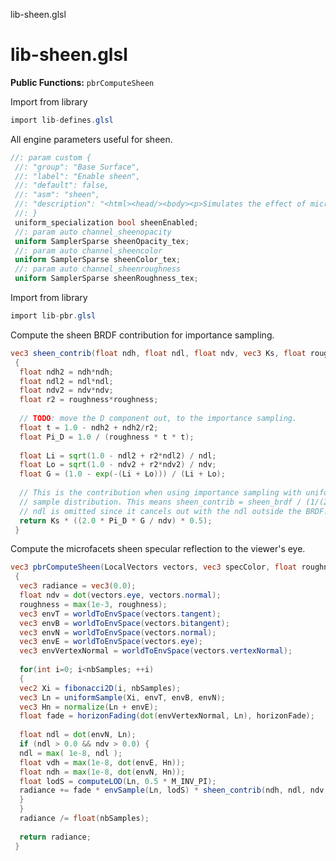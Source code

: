 



lib-sheen.glsl








[ ](#section-0)












[ ](#section-1)

lib-sheen.glsl
==============


**Public Functions:**
`pbrComputeSheen`


Import from library





```glsl
import lib-defines.glsl
```







[ ](#section-2)

All engine parameters useful for sheen.





```glsl
//: param custom {
 //: "group": "Base Surface",
 //: "label": "Enable sheen",
 //: "default": false,
 //: "asm": "sheen",
 //: "description": "<html><head/><body><p>Simulates the effect of microscopic fibers or fuzz on the surface.<br/><b>Please note</b>: The following channel needs to be present for this parameter to have an effect: <b>Sheen opacity</b>. Optionally, the following channels provide additional control: <b>Sheen color</b> and <b>Sheen roughness</b>.</p></body></html>"
 //: }
 uniform_specialization bool sheenEnabled;
 //: param auto channel_sheenopacity
 uniform SamplerSparse sheenOpacity_tex;
 //: param auto channel_sheencolor
 uniform SamplerSparse sheenColor_tex;
 //: param auto channel_sheenroughness
 uniform SamplerSparse sheenRoughness_tex;
```







[ ](#section-3)

Import from library





```glsl
import lib-pbr.glsl
```







[ ](#section-4)

Compute the sheen BRDF contribution for importance sampling.





```glsl
vec3 sheen_contrib(float ndh, float ndl, float ndv, vec3 Ks, float roughness)
 {
  float ndh2 = ndh*ndh;
  float ndl2 = ndl*ndl;
  float ndv2 = ndv*ndv;
  float r2 = roughness*roughness;
 
  // TODO: move the D component out, to the importance sampling.
  float t = 1.0 - ndh2 + ndh2/r2;
  float Pi_D = 1.0 / (roughness * t * t);
 
  float Li = sqrt(1.0 - ndl2 + r2*ndl2) / ndl;
  float Lo = sqrt(1.0 - ndv2 + r2*ndv2) / ndv;
  float G = (1.0 - exp(-(Li + Lo))) / (Li + Lo);
 
  // This is the contribution when using importance sampling with uniform
  // sample distribution. This means sheen_contrib = sheen_brdf / (1/(2*Pi))
  // ndl is omitted since it cancels out with the ndl outside the BRDF.
  return Ks * ((2.0 * Pi_D * G / ndv) * 0.5);
 }
```







[ ](#section-5)

Compute the microfacets sheen specular reflection to the viewer's eye.





```glsl
vec3 pbrComputeSheen(LocalVectors vectors, vec3 specColor, float roughness)
 {
  vec3 radiance = vec3(0.0);
  float ndv = dot(vectors.eye, vectors.normal);
  roughness = max(1e-3, roughness);
  vec3 envT = worldToEnvSpace(vectors.tangent);
  vec3 envB = worldToEnvSpace(vectors.bitangent);
  vec3 envN = worldToEnvSpace(vectors.normal);
  vec3 envE = worldToEnvSpace(vectors.eye);
  vec3 envVertexNormal = worldToEnvSpace(vectors.vertexNormal);
 
  for(int i=0; i<nbSamples; ++i)
  {
  vec2 Xi = fibonacci2D(i, nbSamples);
  vec3 Ln = uniformSample(Xi, envT, envB, envN);
  vec3 Hn = normalize(Ln + envE);
  float fade = horizonFading(dot(envVertexNormal, Ln), horizonFade);
 
  float ndl = dot(envN, Ln);
  if (ndl > 0.0 && ndv > 0.0) {
  ndl = max( 1e-8, ndl );
  float vdh = max(1e-8, dot(envE, Hn));
  float ndh = max(1e-8, dot(envN, Hn));
  float lodS = computeLOD(Ln, 0.5 * M_INV_PI);
  radiance += fade * envSample(Ln, lodS) * sheen_contrib(ndh, ndl, ndv, specColor, roughness);
  }
  }
  radiance /= float(nbSamples);
 
  return radiance;
 }
 
 
```






